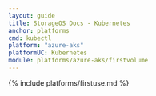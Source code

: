 ```yaml
---
layout: guide
title: StorageOS Docs - Kubernetes
anchor: platforms
cmd: kubectl
platform: "azure-aks"
platformUC: Kubernetes
module: platforms/azure-aks/firstvolume
---
```


{% include platforms/firstuse.md %}
